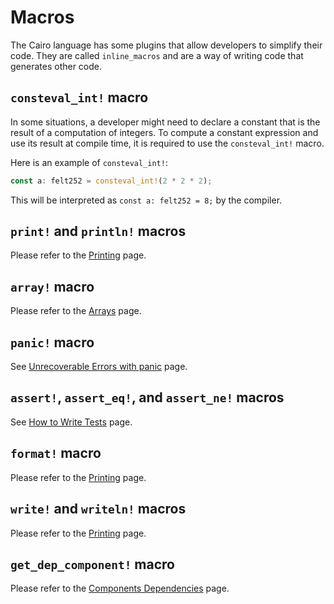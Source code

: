 # Macros

The Cairo language has some plugins that allow developers to simplify their code. They are called `inline_macros` and are a way of writing code that generates other code.

## `consteval_int!` macro

In some situations, a developer might need to declare a constant that is the result of a computation of integers. To compute a constant expression and use its result at compile time, it is required to use the `consteval_int!` macro.

Here is an example of `consteval_int!`:

```rust
const a: felt252 = consteval_int!(2 * 2 * 2);
```

This will be interpreted as `const a: felt252 = 8;` by the compiler.

## `print!` and `println!` macros

Please refer to the [Printing](./ch11-04-printing.md) page.

## `array!` macro

Please refer to the [Arrays](./ch03-01-arrays.md) page.

## `panic!` macro

See [Unrecoverable Errors with panic](./ch09-01-unrecoverable-errors-with-panic.md) page.

## `assert!`, `assert_eq!`, and `assert_ne!` macros

See [How to Write Tests](./ch10-01-how-to-write-tests.md) page.

## `format!` macro

Please refer to the [Printing](./ch11-04-printing.md) page.

## `write!` and `writeln!` macros

Please refer to the [Printing](./ch11-04-printing.md) page.

## `get_dep_component!` macro

Please refer to the [Components Dependencies](./ch99-01-05-02-component-dependencies.md) page.
